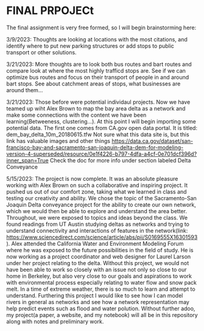 # FINAL PRPOJECt

The final assignment is very free formed, so I will begin brainstorming here:
 
 3/9/2023:
    Thoughts are looking at locations with the most citations, and identify where to put new parking structures or add stops to public transport or other solutions.
     
3/21/2023:
    More thoughts are to look both bus routes and bart routes and compare look at where the most highly trafficd stops are. See if we can optimize bus routes and focus on their transport of people in and around bart stops. See about catchment areas of stops, what businesses are around them...

3/21/2023:
    Those before were potential individaul projects. Now we have teamed up wiht Alex Brown to map the bay area delta as a network and make some connections with the content we have been learning(Betweeness, clustering...). At this point I will begin importing some potential data. The first one comes from CA.gov open data portal. It is titled: dem_bay_delta_10m_20180615.tfw Not sure what this data site is, but this link has valuable images and other things https://data.ca.gov/dataset/san-francisco-bay-and-sacramento-san-joaquin-delta-dem-for-modeling-version-4-superseded/resource/0e1f4226-b797-4dfa-a4cf-0e701dcf396d?inner_span=True
   Check the doc for more info under section labeled Delta Conveyance

5/15/2023:
   The project is now complete. It was an absolute pleasure working with Alex Brown on such a collaborative and inspiring project. It pushed us out of our comfort zone, taking what we learned in class and testing our creativity and ability. We chose the topic of the Sacramento-San Joaquin Delta conveyance project for the ability to create our own network, which we would then be able to explore and understand the area better. Throughout, we were exposed to topics and ideas beyond the class. We found readings from UT Austin studying deltas as networks and trying to understand connectivity and interactions of features in the network(link: https://www.sciencedirect.com/science/article/abs/pii/S0169555X16301593). Alex attended the California Water and Environment Modeling Forum where he was exposed to the future possibilities in the field of study. He is now working as a project coordinator and web designer for Laurel Larson under her project relating to the delta.
   Without this project, we would not have been able to work so closely with an issue not only so close to our home in Berkeley, but also very close to our goals and aspirations to work with environmental process especially relating to water flow and snow pack melt. In a time of extreme weather, there is so much to learn and attempt to understand. Furthering this project I would like to see how I can model rivers in general as networks and see how a network representation may help predict events such as flood and water polution.
   Without further adoo, my project(a paper, a website, and my notebook) will all be in this repository along with notes and preliminary work.
